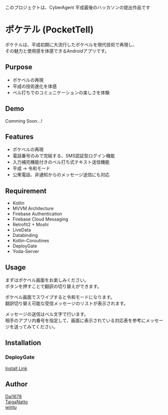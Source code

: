 このプロジェクトは、CyberAgent 平成最後のハッカソンの提出作品です

# ポケテル (PocketTell)

ポケテルは、平成初期に大流行したポケベルを現代技術で再現し、  
その魅力と使用感を体感できるAndroidアプリです。

## Purpose   

- ポケベルの再現
- 平成の技術進化を体感
- ベル打ちでのコミュニケーションの楽しさを体験

## Demo  

Comming Soon...!

## Features    

- ポケベルの再現
- 電話番号のみで完結する、SMS認証型ログイン機能
- 入力補完機能付きのベル打ち式テキスト送信機能
- 平成 -> 令和モード
- 公衆電話、非通知からのメッセージ送信にも対応

## Requirement  
- Kotlin
- MVVM Architecture
- Firebase Authentication
- Firebase Cloud Messaging
- Retrofit2 + Moshi
- LiveData
- Databinding
- Kotlin-Coroutines
- DeployGate
- Yoda-Server

## Usage  
まずはポケベル画面をお楽しみください。  
ボタンを押すことで翻訳の切り替えができます。  

ポケベル画面でスワイプすると令和モードになります。  
翻訳切り替え可能な受信メッセージのリストが表示されます。  

メッセージの送信はベル文字で行います。  
相手のアプリ内番号を指定して、画面に表示されている対応表を参考にメッセージを送ってみてください。  

## Installation  

### DeployGate
[Install Link](https://dply.me/vmdiwo)

## Author  
[Dai1678](https://github.com/Dai1678)  
[TaigaNatto](https://github.com/TaigaNatto)  
[wintu](https://github.com/wintu)
